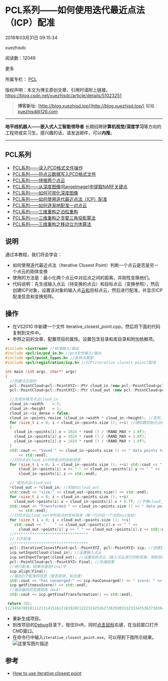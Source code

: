 # PCL系列——如何使用迭代最近点法（ICP）配准

2016年03月31日 09:15:34

 

xuezhisdc

 

阅读数：12049

更多

所属专栏： [PCL](https://blog.csdn.net/column/details/pointcloudlibrary.html)



 版权声明：本文为博主原创文章，引用时请附上链接。	https://blog.csdn.net/xuezhisdc/article/details/51023251

> **博客新址:** [http://blog.xuezhisd.top](http://blog.xuezhisd.top/) 
> 邮箱：xuezhisd@126.com

------

**地平线机器人——嵌入式人工智能领导者** 长期招聘**计算机视觉/深度学习**等方向的工程师或实习生。感兴趣的话，请发送邮件，可以**内推**。

------

## PCL系列

- [PCL系列——读入PCD格式文件操作](http://blog.csdn.net/xuezhisdc/article/details/51012300)
- [PCL系列——将点云数据写入PCD格式文件](http://blog.csdn.net/xuezhisdc/article/details/51012463)
- [PCL系列——拼接两个点云](http://blog.csdn.net/xuezhisdc/article/details/51014388)
- [PCL系列——从深度图像(RangeImage)中提取NARF关键点](http://blog.csdn.net/xuezhisdc/article/details/51018872)
- [PCL系列——如何可视化深度图像](http://blog.csdn.net/xuezhisdc/article/details/51019461)
- [PCL系列——如何使用迭代最近点法（ICP）配准](http://blog.csdn.net/xuezhisdc/article/details/51023251)
- [PCL系列——如何逐渐地配准一对点云](http://blog.csdn.net/xuezhisdc/article/details/51030943)
- [PCL系列——三维重构之泊松重构](http://blog.csdn.net/xuezhisdc/article/details/51034189)
- [PCL系列——三维重构之贪婪三角投影算法](http://blog.csdn.net/xuezhisdc/article/details/51034272)
- [PCL系列——三维重构之移动立方体算法](http://blog.csdn.net/xuezhisdc/article/details/51034359)

## 说明

通过本教程，我们将会学会：

- 如何使用迭代最近点法（Iterative Closest Point）判断一个点云是否是另一个点云的刚体变换
- 使用的方法是：最小化两个点云中对应点之间的距离，并刚性变换他们。
- 代码说明：先生成输入点云（待变换的点云）和目标点云（变换参照），然后创建ICP对象，设置该对象的输入点[云和](https://www.baidu.com/s?wd=%E4%BA%91%E5%92%8C&tn=24004469_oem_dg&rsv_dl=gh_pl_sl_csd)目标点云，然后进行配准，并显示ICP配准信息和变换矩阵。

## 操作

- 在VS2010 中新建一个文件 iterative_closest_point.cpp，然后将下面的代码复制到文件中。
- 参照之前的文章，配置项目的属性。设置包含目录和库目录和附加依赖项。

```cpp
#include <iostream> //标准输入/输出
#include <pcl/io/pcd_io.h> //pcd文件输入/输出
#include <pcl/point_types.h> //各种点类型
#include <pcl/registration/icp.h> //ICP(iterative closest point)配准

int main (int argc, char** argv)
{
  //创建点云指针
  pcl::PointCloud<pcl::PointXYZ>::Ptr cloud_in (new pcl::PointCloud<pcl::PointXYZ>); //创建输入点云（指针）
  pcl::PointCloud<pcl::PointXYZ>::Ptr cloud_out (new pcl::PointCloud<pcl::PointXYZ>); //创建输出/目标点云（指针）

  //生成并填充点云cloud_in
  cloud_in->width    = 5;
  cloud_in->height   = 1;
  cloud_in->is_dense = false;
  cloud_in->points.resize (cloud_in->width * cloud_in->height); //变形，无序
  for (size_t i = 0; i < cloud_in->points.size (); ++i) //随机数初始化点的坐标
  {
    cloud_in->points[i].x = 1024 * rand () / (RAND_MAX + 1.0f);
    cloud_in->points[i].y = 1024 * rand () / (RAND_MAX + 1.0f);
    cloud_in->points[i].z = 1024 * rand () / (RAND_MAX + 1.0f);
  }
  std::cout << "Saved " << cloud_in->points.size () << " data points to input:"
      << std::endl;
  //打印点云cloud_in中所有点的坐标信息
  for (size_t i = 0; i < cloud_in->points.size (); ++i) std::cout << "    " <<
      cloud_in->points[i].x << " " << cloud_in->points[i].y << " " <<
      cloud_in->points[i].z << std::endl;

  // 填充点云cloud_out
  *cloud_out = *cloud_in; //初始化cloud_out
  std::cout << "size:" << cloud_out->points.size() << std::endl;
  for (size_t i = 0; i < cloud_in->points.size (); ++i)
    cloud_out->points[i].x = cloud_in->points[i].x + 0.7f; //平移cloud_in得到cloud_out
  std::cout << "Transformed " << cloud_in->points.size () << " data points:"
      << std::endl;
  //打印点云cloud_out中所有点的坐标信息（每一行对应一个点的xyz坐标）
  for (size_t i = 0; i < cloud_out->points.size (); ++i)
    std::cout << "    " << cloud_out->points[i].x << " " <<
      cloud_out->points[i].y << " " << cloud_out->points[i].z << std::endl;
  //*********************************
  // ICP配准
  //*********************************
  pcl::IterativeClosestPoint<pcl::PointXYZ, pcl::PointXYZ> icp; //创建ICP对象，用于ICP配准
  icp.setInputCloud(cloud_in); //设置输入点云
  icp.setInputTarget(cloud_out); //设置目标点云（输入点云进行仿射变换，得到目标点云）
  pcl::PointCloud<pcl::PointXYZ> Final; //存储结果
  //进行配准，结果存储在Final中
  icp.align(Final); 
  //输出ICP配准的信息（是否收敛，拟合度）
  std::cout << "has converged:" << icp.hasConverged() << " score: " <<
  icp.getFitnessScore() << std::endl;
  //输出最终的变换矩阵（4x4）
  std::cout << icp.getFinalTransformation() << std::endl;

 return (0);
}123456789101112131415161718192021222324252627282930313233343536373839404142434445464748495051525354555657
```

- 重新生成项目。
- 到改项目的[Debug](https://www.baidu.com/s?wd=Debug&tn=24004469_oem_dg&rsv_dl=gh_pl_sl_csd)目录下，按住Shift，同时[点击鼠标](https://www.baidu.com/s?wd=%E7%82%B9%E5%87%BB%E9%BC%A0%E6%A0%87&tn=24004469_oem_dg&rsv_dl=gh_pl_sl_csd)右键，在当前窗口打开CMD窗口。
- 在命令行中输入`iterative_closest_point.exe`，可以得到下图所示结果。 
  ![这里写图片描述](https://img-blog.csdn.net/20160331091512850)

## 参考

- [How to use iterative closest point](http://pointclouds.org/documentation/tutorials/iterative_closest_point.php#iterative-closest-point)